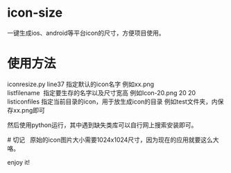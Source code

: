 # icon-size
一键生成ios、android等平台icon的尺寸，方便项目使用。   

# 使用方法  
iconresize.py  line37 指定默认的icon名字 例如xx.png  
listfilename  指定要生存的名字以及尺寸宽高 例如Icon-20.png 20 20  
listiconfiles 指定当前目录的icon，用于放生成icon的目录 例如test文件夹，内保存xx.png即可    

然后使用python运行，其中遇到缺失类库可以自行网上搜索安装即可。  

# 切记  
原始的icon图片大小需要1024x1024尺寸，因为现在的应用就要这么大咯。


enjoy it!
